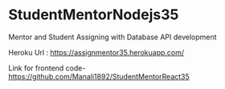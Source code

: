 # StudentMentorNodejs35
Mentor and Student Assigning with Database API development

Heroku Url : https://assignmentor35.herokuapp.com/

Link for frontend code-https://github.com/Manali1892/StudentMentorReact35
